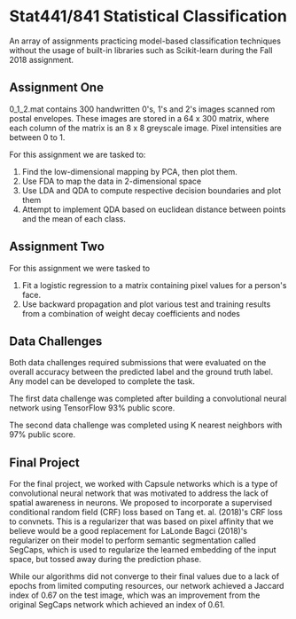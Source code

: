 # Stat441/841 Statistical Classification

An array of assignments practicing model-based classification techniques without the usage of built-in libraries such as Scikit-learn during the Fall 2018 assignment.


## Assignment One

0_1_2.mat contains 300 handwritten 0's, 1's and 2's images scanned rom postal envelopes. These images are stored in a 64 x 300 matrix, where each column of the matrix is an 8 x 8 greyscale image. Pixel intensities are between 0 to 1.

For this assignment we are tasked to:
1) Find the low-dimensional mapping by PCA, then plot them. 
2) Use FDA to map the data in 2-dimensional space
3) Use LDA and QDA to compute respective decision boundaries and plot them
4) Attempt to implement QDA based on euclidean distance between points and the mean of each class.

## Assignment Two

For this assignment we were tasked to

1) Fit a logistic regression to a matrix containing pixel values for a person's face.
2) Use backward propagation and plot various test and training results from a combination of weight decay coefficients and nodes

## Data Challenges

Both data challenges required submissions that were evaluated on the overall accuracy between the predicted label and the ground truth label. Any model can be developed to complete the task. 

The first data challenge was completed after building a convolutional neural network using TensorFlow 93% public score.

The second data challenge was completed using K nearest neighbors with 97% public score.

## Final Project

For the final project, we worked with Capsule networks which is a type of convolutional neural network that was motivated to address the lack of spatial awareness in neurons. We proposed to incorporate a supervised conditional random field (CRF) loss based on Tang et. al. (2018)'s CRF loss to convnets. This is a regularizer that was based on pixel affinity that we believe would be a good replacement for LaLonde Bagci (2018)'s regularizer on their model to perform semantic segmentation called SegCaps, which is used to regularize the learned embedding of the input space, but tossed away during the prediction phase.

While our algorithms did not converge to their final values due to a lack of epochs from limited computing resources, our network achieved a Jaccard index of 0.67 on the test image, which was an improvement from the original SegCaps network which achieved an index of 0.61.